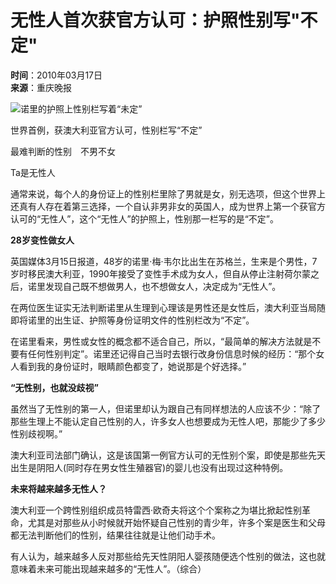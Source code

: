 # 无性人首次获官方认可：护照性别写"不定"

**时间**：2010年03月17日  
**来源**：重庆晚报

![诺里的护照上性别栏写着“未定”](http://i2.chinanews.com/zwimg/01.jpg)

世界首例，获澳大利亚官方认可，性别栏写“不定”

最难判断的性别　不男不女

Ta是无性人

通常来说，每个人的身份证上的性别栏里除了男就是女，别无选项，但这个世界上还真有人存在着第三选择，一个自认非男非女的英国人，成为世界上第一个获官方认可的“无性人”，这个“无性人”的护照上，性别那一栏写的是“不定”。

**28岁变性做女人**

英国媒体3月15日报道，48岁的诺里·梅·韦尔比出生在苏格兰，生来是个男性，7岁时移民澳大利亚，1990年接受了变性手术成为女人，但自从停止注射荷尔蒙之后，诺里发现自己既不想做男人，也不想做女人，决定成为“无性人”。

在两位医生证实无法判断诺里从生理到心理该是男性还是女性后，澳大利亚当局随即将诺里的出生证、护照等身份证明文件的性别栏改为“不定”。

在诺里看来，男性或女性的概念都不适合自己，所以，“最简单的解决方法就是不要有任何性别判定”。诺里还记得自己当时去银行改身份信息时候的经历：“那个女人看到我的身份证时，眼睛颜色都变了，她说那是个好选择。”

**“无性别，也就没歧视”**

虽然当了无性别的第一人，但诺里却认为跟自己有同样想法的人应该不少：“除了那些生理上不能认定自己性别的人，许多女人也想要成为无性人吧，那能少了多少性别歧视啊。”

澳大利亚司法部门确认，这是该国第一例官方认可的无性别个案，即使是那些先天出生是阴阳人(同时存在男女性生殖器官)的婴儿也没有出现过这种特例。

**未来将越来越多无性人？**

澳大利亚一个跨性别组织成员特雷西·欧奇夫将这个个案称之为堪比掀起性别革命，尤其是对那些从小时候就开始怀疑自己性别的青少年，许多个案是医生和父母都无法判断他们的性别，结果往往就是让他们动手术。

有人认为，越来越多人反对那些给先天性阴阳人婴孩随便选个性别的做法，这也就意味着未来可能出现越来越多的“无性人”。（综合）
<!-- tcd_original_link https://www.chinanews.com.cn/gj/gj-dqsj/news/2010/03-17/2173275.shtml -->
